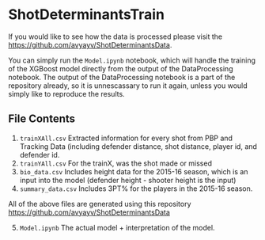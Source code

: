 # ShotDeterminantsTrain

If you would like to see how the data is processed please visit the https://github.com/avyayv/ShotDeterminantsData.

You can simply run the `Model.ipynb` notebook, which will handle the training of the XGBoost model directly from the output of the DataProcessing notebook. The output of the DataProcessing notebook is a part of the repository already, so it is unnescassary to run it again, unless you would simply like to reproduce the results.

## File Contents
1. `trainXAll.csv`
  Extracted information for every shot from PBP and Tracking Data (including defender distance, shot distance, player id, and defender id. 
2. `trainYAll.csv`
  For the trainX, was the shot made or missed
3. `bio_data.csv`
  Includes height data for the 2015-16 season, which is an input into the model (defender height - shooter height is the input)
4. `summary_data.csv`
  Includes 3PT% for the players in the 2015-16 season.
  
All of the above files are generated using this repository https://github.com/avyayv/ShotDeterminantsData

5. `Model.ipynb`
  The actual model + interpretation of the model.

